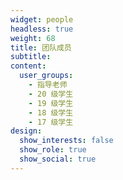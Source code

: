 ```yaml
---
widget: people
headless: true
weight: 68
title: 团队成员
subtitle:
content:
  user_groups:
    - 指导老师
    - 20 级学生
    - 19 级学生
    - 18 级学生
    - 17 级学生
design:
  show_interests: false
  show_role: true
  show_social: true
---
```

